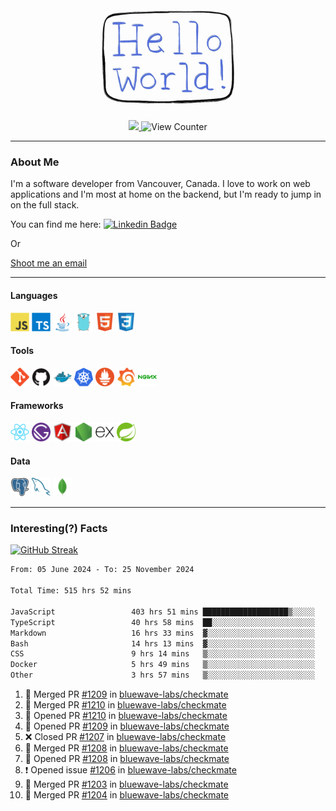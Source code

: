 <div align="center">
    <img src="./img/hello_world.webp" height="200px" width="">
    <div>
        <a href="https://www.linkedin.com/in/ajhollid">
            <img src="https://img.shields.io/badge/LinkedIn-blue"/>
        </a>
        <img src="https://komarev.com/ghpvc/?username=ajhollid&color=yellow" alt="View Counter">
    </div>
</div>

---

### About Me

I'm a software developer from Vancouver, Canada. I love to work on web applications and I'm most at home on the backend, but I'm ready to jump in on the full stack.

You can find me here: [![Linkedin Badge](https://img.shields.io/badge/-ajhollid-blue?style=flat&logo=Linkedin&logoColor=white)](https://www.linkedin.com/in/ajhollid)

Or

[Shoot me an email](mailto:ajhollid@gmail.com)

---

#### Languages

<div>
    <img src="./img/devicons/javascript-original.svg" width=30 height=30 alt="JavaScript">
    <img src="/img/devicons/typescript-original.svg" width=30 height=30 alt="TypeScript">
    <img src="./img/devicons/java-original.svg" width=30 height=30 alt="Java">
    <img src="./img/devicons/go-original.svg" width=30 height=30 alt="Golang">
    <img src="./img/devicons/html5-original.svg" width=30 height=30 alt="HTML 5">
    <img src="./img/devicons/css3-original.svg" width=30 height=30 alt="CSS 3">
</div>

#### Tools

<div>
    <img src="./img/devicons/git-original.svg" width=30 height=30 alt="Git">
    <img src="./img/devicons/github-original.svg" width=30 height=30 alt="Github">
    <img src="./img/devicons/docker-original.svg" width=30 
    height=30 alt="Docker">
    <img src="./img/devicons/kubernetes-original.svg" width=30 height=30 alt="K8">
    <img src="./img/devicons/prometheus-original.svg" width=30 height=30 alt="Prometheus">
    <img src="./img/devicons/grafana-original.svg" width=30 height=30 alt="Grafana">
    <img src="./img/devicons/nginx-original.svg" width=30 height=30 alt="Nginx">
</div>

#### Frameworks

<div>
    <img src="./img/devicons/react-original.svg" width=30 height=30 alt="React">
    <img src="./img/devicons/gatsby-original.svg" width=30 height=30 alt="Gatsby">
    <img src="./img/devicons/angularjs-original.svg" width=30 height=30 alt="AngularJS">
    <img src="./img/devicons/nodejs-original.svg" width=30 height=30 alt="NodeJS">
    <img src="./img/devicons/express-original.svg" width=30 height=30 alt="Express">
    <img src="./img/devicons/spring-original.svg" width=30 height=30 alt="Spring">
</div>

#### Data

<div>
    <img src="./img/devicons/postgresql-original.svg" width=30 height=30 alt="Postgresql">
    <img src="./img/devicons/mysql-original.svg" width=30 height=30 alt="Mysql">
    <img src="./img/devicons/mongodb-original.svg" width=30 height=30 alt="MongoDB">
</div>

---

### Interesting(?) Facts

[![GitHub Streak](http://github-readme-streak-stats.herokuapp.com?user=ajhollid)](https://git.io/streak-stats)

 <!--START_SECTION:waka-->

```txt
From: 05 June 2024 - To: 25 November 2024

Total Time: 515 hrs 52 mins

JavaScript                 403 hrs 51 mins ███████████████████▒░░░░░   77.69 %
TypeScript                 40 hrs 58 mins  ██░░░░░░░░░░░░░░░░░░░░░░░   07.88 %
Markdown                   16 hrs 33 mins  ▓░░░░░░░░░░░░░░░░░░░░░░░░   03.19 %
Bash                       14 hrs 13 mins  ▓░░░░░░░░░░░░░░░░░░░░░░░░   02.74 %
CSS                        9 hrs 14 mins   ▒░░░░░░░░░░░░░░░░░░░░░░░░   01.78 %
Docker                     5 hrs 49 mins   ▒░░░░░░░░░░░░░░░░░░░░░░░░   01.12 %
Other                      3 hrs 57 mins   ▒░░░░░░░░░░░░░░░░░░░░░░░░   00.76 %
```

<!--END_SECTION:waka-->


<!--START_SECTION:activity-->
1. 🎉 Merged PR [#1209](https://github.com/bluewave-labs/checkmate/pull/1209) in [bluewave-labs/checkmate](https://github.com/bluewave-labs/checkmate)
2. 🎉 Merged PR [#1210](https://github.com/bluewave-labs/checkmate/pull/1210) in [bluewave-labs/checkmate](https://github.com/bluewave-labs/checkmate)
3. 💪 Opened PR [#1210](https://github.com/bluewave-labs/checkmate/pull/1210) in [bluewave-labs/checkmate](https://github.com/bluewave-labs/checkmate)
4. 💪 Opened PR [#1209](https://github.com/bluewave-labs/checkmate/pull/1209) in [bluewave-labs/checkmate](https://github.com/bluewave-labs/checkmate)
5. ❌ Closed PR [#1207](https://github.com/bluewave-labs/checkmate/pull/1207) in [bluewave-labs/checkmate](https://github.com/bluewave-labs/checkmate)
6. 🎉 Merged PR [#1208](https://github.com/bluewave-labs/checkmate/pull/1208) in [bluewave-labs/checkmate](https://github.com/bluewave-labs/checkmate)
7. 💪 Opened PR [#1208](https://github.com/bluewave-labs/checkmate/pull/1208) in [bluewave-labs/checkmate](https://github.com/bluewave-labs/checkmate)
8. ❗ Opened issue [#1206](https://github.com/bluewave-labs/checkmate/issues/1206) in [bluewave-labs/checkmate](https://github.com/bluewave-labs/checkmate)
9. 🎉 Merged PR [#1203](https://github.com/bluewave-labs/checkmate/pull/1203) in [bluewave-labs/checkmate](https://github.com/bluewave-labs/checkmate)
10. 🎉 Merged PR [#1204](https://github.com/bluewave-labs/checkmate/pull/1204) in [bluewave-labs/checkmate](https://github.com/bluewave-labs/checkmate)
<!--END_SECTION:activity-->
